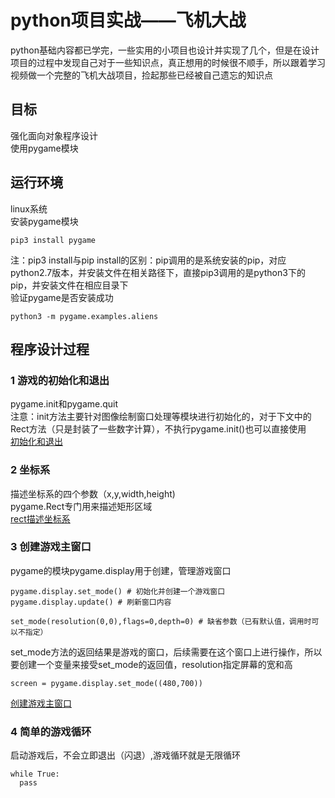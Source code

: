 # python项目实战——飞机大战
python基础内容都已学完，一些实用的小项目也设计并实现了几个，但是在设计项目的过程中发现自己对于一些知识点，真正想用的时候很不顺手，所以跟着学习视频做一个完整的飞机大战项目，捡起那些已经被自己遗忘的知识点  
## 目标  
强化面向对象程序设计  
使用pygame模块  
## 运行环境   
linux系统  
安装pygame模块  
```
pip3 install pygame
```
注：pip3 install与pip install的区别：pip调用的是系统安装的pip，对应python2.7版本，并安装文件在相关路径下，直接pip3调用的是python3下的pip，并安装文件在相应目录下  
验证pygame是否安装成功  
```
python3 -m pygame.examples.aliens
```
## 程序设计过程  
### 1 游戏的初始化和退出  
pygame.init和pygame.quit  
注意：init方法主要针对图像绘制窗口处理等模块进行初始化的，对于下文中的Rect方法（只是封装了一些数字计算），不执行pygame.init()也可以直接使用  
[初始化和退出](cate_01_init.py)
### 2 坐标系  
描述坐标系的四个参数（x,y,width,height)  
pygame.Rect专门用来描述矩形区域  
[rect描述坐标系](cate_02_rect.py)  
### 3 创建游戏主窗口  
pygame的模块pygame.display用于创建，管理游戏窗口  
```
pygame.display.set_mode() # 初始化并创建一个游戏窗口  
pygame.display.update() # 刷新窗口内容  
```
```
set_mode(resolution(0,0),flags=0,depth=0) # 缺省参数（已有默认值，调用时可以不指定）
```
 set_mode方法的返回结果是游戏的窗口，后续需要在这个窗口上进行操作，所以要创建一个变量来接受set_mode的返回值，resolution指定屏幕的宽和高  
 ```
 screen = pygame.display.set_mode((480,700))
 ```
 [创建游戏主窗口](cate_03_setmode.py)  
### 4 简单的游戏循环  
启动游戏后，不会立即退出（闪退）,游戏循环就是无限循环  
```
while True:
  pass
```


